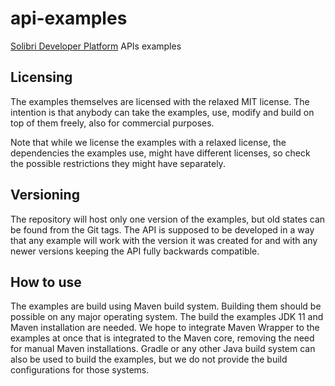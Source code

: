 # api-examples
[Solibri Developer Platform](https://solibri.github.io/Developer-Platform/) APIs examples

## Licensing

The examples themselves are licensed with the relaxed MIT license. The intention is that anybody can take the examples, use, modify and build on top of them freely, also for commercial purposes.

Note that while we license the examples with a relaxed license, the dependencies the examples use, might have different licenses, so check the possible restrictions they might have separately.

## Versioning

The repository will host only one version of the examples, but old states can be found from the Git tags.
The API is supposed to be developed in a way that any example will work with the version it was created for and with any newer versions keeping the API fully backwards compatible.

## How to use

The examples are build using Maven build system. Building them should be possible on any major operating system.
The build the examples JDK 11 and Maven installation are needed. We hope to integrate Maven Wrapper to the examples at once that is integrated to the Maven core, removing the need for manual Maven installations. Gradle or any other Java build system can also be used to build the examples, but we do not provide the build configurations for those systems.

